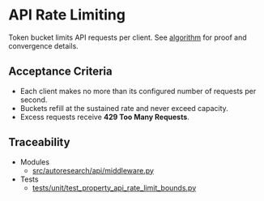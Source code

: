 # API Rate Limiting

Token bucket limits API requests per client. See [algorithm][alg] for proof and
convergence details.

[alg]: ../algorithms/api_rate_limiting.md

## Acceptance Criteria

- Each client makes no more than its configured number of requests per second.
- Buckets refill at the sustained rate and never exceed capacity.
- Excess requests receive **429 Too Many Requests**.

## Traceability

- Modules
  - [src/autoresearch/api/middleware.py][m1]
- Tests
  - [tests/unit/test_property_api_rate_limit_bounds.py][t1]

[m1]: ../../src/autoresearch/api/middleware.py
[t1]: ../../tests/unit/test_property_api_rate_limit_bounds.py
